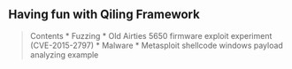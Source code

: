 ## Having fun with Qiling Framework

> Contents
	* Fuzzing
		* Old Airties 5650 firmware exploit experiment (CVE-2015-2797)
	* Malware
		* Metasploit shellcode windows payload analyzing example
